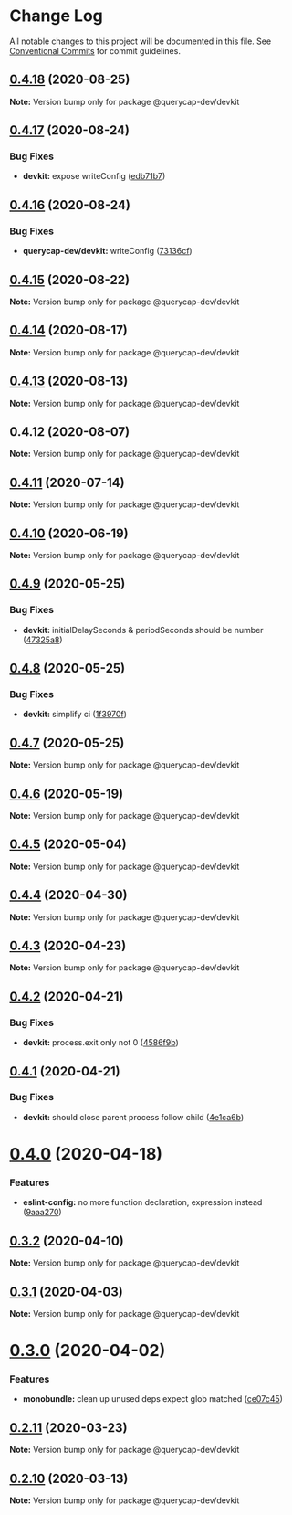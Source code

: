 # Change Log

All notable changes to this project will be documented in this file.
See [Conventional Commits](https://conventionalcommits.org) for commit guidelines.

## [0.4.18](https://github.com/querycap/webappkit/compare/@querycap-dev/devkit@0.4.17...@querycap-dev/devkit@0.4.18) (2020-08-25)

**Note:** Version bump only for package @querycap-dev/devkit





## [0.4.17](https://github.com/querycap/webappkit/compare/@querycap-dev/devkit@0.4.16...@querycap-dev/devkit@0.4.17) (2020-08-24)


### Bug Fixes

* **devkit:** expose writeConfig ([edb71b7](https://github.com/querycap/webappkit/commit/edb71b76ccb2476dbb11088b115d1fee784134cf))





## [0.4.16](https://github.com/querycap/webappkit/compare/@querycap-dev/devkit@0.4.15...@querycap-dev/devkit@0.4.16) (2020-08-24)


### Bug Fixes

* **querycap-dev/devkit:** writeConfig ([73136cf](https://github.com/querycap/webappkit/commit/73136cfeb429dafeb2e595f308e394bb31252454))





## [0.4.15](https://github.com/querycap/webappkit/compare/@querycap-dev/devkit@0.4.14...@querycap-dev/devkit@0.4.15) (2020-08-22)

**Note:** Version bump only for package @querycap-dev/devkit





## [0.4.14](https://github.com/querycap/webappkit/compare/@querycap-dev/devkit@0.4.13...@querycap-dev/devkit@0.4.14) (2020-08-17)

**Note:** Version bump only for package @querycap-dev/devkit





## [0.4.13](https://github.com/querycap/webappkit/compare/@querycap-dev/devkit@0.4.12...@querycap-dev/devkit@0.4.13) (2020-08-13)

**Note:** Version bump only for package @querycap-dev/devkit





## 0.4.12 (2020-08-07)

**Note:** Version bump only for package @querycap-dev/devkit





## [0.4.11](https://github.com/querycap/devkit/compare/@querycap-dev/devkit@0.4.10...@querycap-dev/devkit@0.4.11) (2020-07-14)

**Note:** Version bump only for package @querycap-dev/devkit

## [0.4.10](https://github.com/querycap/devkit/compare/@querycap-dev/devkit@0.4.9...@querycap-dev/devkit@0.4.10) (2020-06-19)

**Note:** Version bump only for package @querycap-dev/devkit

## [0.4.9](https://github.com/querycap/devkit/compare/@querycap-dev/devkit@0.4.8...@querycap-dev/devkit@0.4.9) (2020-05-25)

### Bug Fixes

- **devkit:** initialDelaySeconds & periodSeconds should be number ([47325a8](https://github.com/querycap/devkit/commit/47325a863652b5d8beec2d4d543226acb741a313))

## [0.4.8](https://github.com/querycap/devkit/compare/@querycap-dev/devkit@0.4.7...@querycap-dev/devkit@0.4.8) (2020-05-25)

### Bug Fixes

- **devkit:** simplify ci ([1f3970f](https://github.com/querycap/devkit/commit/1f3970f3a7b9306fb033420818fd1ff28d5fae59))

## [0.4.7](https://github.com/querycap/devkit/compare/@querycap-dev/devkit@0.4.6...@querycap-dev/devkit@0.4.7) (2020-05-25)

**Note:** Version bump only for package @querycap-dev/devkit

## [0.4.6](https://github.com/querycap/devkit/compare/@querycap-dev/devkit@0.4.5...@querycap-dev/devkit@0.4.6) (2020-05-19)

**Note:** Version bump only for package @querycap-dev/devkit

## [0.4.5](https://github.com/querycap/devkit/compare/@querycap-dev/devkit@0.4.4...@querycap-dev/devkit@0.4.5) (2020-05-04)

**Note:** Version bump only for package @querycap-dev/devkit

## [0.4.4](https://github.com/querycap/devkit/compare/@querycap-dev/devkit@0.4.3...@querycap-dev/devkit@0.4.4) (2020-04-30)

**Note:** Version bump only for package @querycap-dev/devkit

## [0.4.3](https://github.com/querycap/devkit/compare/@querycap-dev/devkit@0.4.2...@querycap-dev/devkit@0.4.3) (2020-04-23)

**Note:** Version bump only for package @querycap-dev/devkit

## [0.4.2](https://github.com/querycap/devkit/compare/@querycap-dev/devkit@0.4.1...@querycap-dev/devkit@0.4.2) (2020-04-21)

### Bug Fixes

- **devkit:** process.exit only not 0 ([4586f9b](https://github.com/querycap/devkit/commit/4586f9ba48c6e2cb4594aae49fa72438ee23429a))

## [0.4.1](https://github.com/querycap/devkit/compare/@querycap-dev/devkit@0.4.0...@querycap-dev/devkit@0.4.1) (2020-04-21)

### Bug Fixes

- **devkit:** should close parent process follow child ([4e1ca6b](https://github.com/querycap/devkit/commit/4e1ca6b8af25f8c6d3eaa936e536aadda3a27e7a))

# [0.4.0](https://github.com/querycap/devkit/compare/@querycap-dev/devkit@0.3.2...@querycap-dev/devkit@0.4.0) (2020-04-18)

### Features

- **eslint-config:** no more function declaration, expression instead ([9aaa270](https://github.com/querycap/devkit/commit/9aaa270e312e81deee5523efb78730197f7f2ca5))

## [0.3.2](https://github.com/querycap/devkit/compare/@querycap-dev/devkit@0.3.1...@querycap-dev/devkit@0.3.2) (2020-04-10)

**Note:** Version bump only for package @querycap-dev/devkit

## [0.3.1](https://github.com/querycap/devkit/compare/@querycap-dev/devkit@0.3.0...@querycap-dev/devkit@0.3.1) (2020-04-03)

**Note:** Version bump only for package @querycap-dev/devkit

# [0.3.0](https://github.com/querycap/devkit/compare/@querycap-dev/devkit@0.2.11...@querycap-dev/devkit@0.3.0) (2020-04-02)

### Features

- **monobundle:** clean up unused deps expect glob matched ([ce07c45](https://github.com/querycap/devkit/commit/ce07c45b88fb3903ab4fae75fb889d4e9cff2ba7))

## [0.2.11](https://github.com/querycap/devkit/compare/@querycap-dev/devkit@0.2.10...@querycap-dev/devkit@0.2.11) (2020-03-23)

**Note:** Version bump only for package @querycap-dev/devkit

## [0.2.10](https://github.com/querycap/devkit/compare/@querycap-dev/devkit@0.2.9...@querycap-dev/devkit@0.2.10) (2020-03-13)

**Note:** Version bump only for package @querycap-dev/devkit
